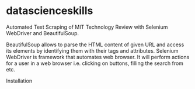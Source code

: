 # datascienceskills
Automated Text Scraping of MIT Technology Review with Selenium WebDriver and BeautifulSoup.

 BeautifulSoup allows to parse the HTML content of given URL and access its elements by identifying them with their tags and attributes. 
 Selenium WebDriver is framework that automates web browser. It will perform actions for a user in a web browser i.e. clicking on buttons, filling the search from etc.

Installation
